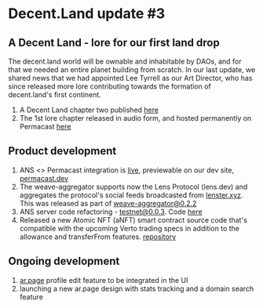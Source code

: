 # Decent.Land update #3

## A Decent Land - lore for our first land drop

The decent.land world will be ownable and inhabitable by DAOs, and for that we needed an entire planet building from scratch. In our last update, we shared news that we had appointed Lee Tyrrell as our Art Director, who has since released more lore contributing towards the formation of decent.land's first continent.

1. A Decent Land chapter two published [here](https://twitter.com/decentdotland/status/1520018897717579776)
2. The 1st lore chapter released in audio form, and hosted permanently on Permacast [here](https://twitter.com/decentdotland/status/1521509041842839553)

## Product development
1. ANS <> Permacast integration is [live](https://github.com/Parallel-news/permacast/issues/49), previewable on our dev site, [permacast.dev](https://permacast.dev)
2. The weave-aggregator supports now the Lens Protocol (lens.dev) and aggregates the protocol's social feeds broadcasted from [lenster.xyz](https://lenster.xyz). This was released as part of weave-aggregator@0.2.2
3. ANS server code refactoring - testnet@0.0.3. Code [here](https://github.com/decentldotland/ANS/releases/tag/testnet%400.0.3)
4.  Released a new Atomic NFT (aNFT) smart contract source code that's compatible with the upcoming Verto trading specs in addition to the allowance and transferFrom features. [repository](https://github.com/decentldotland/alpha-contracts-spec)

##  Ongoing development
1. [ar.page](https://ar.page) profile edit feature to be integrated in the UI
2. launching a new ar.page design with stats tracking and a domain search feature
